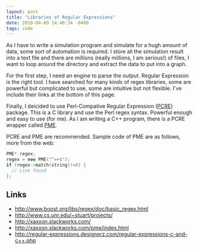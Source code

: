 ```yaml
---
layout: post
title: "Libraries of Regular Expressions"
date: 2010-04-09 14:40:34 -0400
tags: code
---
```


As I have to write a simulation program and simulate for a hugh amount of data,
some sort of automation is required. I store all the simulation result into a
text file and there are millions (really millions, I am serious!) of files, I
want to loop around the directory and extract the data to put into a graph.

For the first step, I need an engine to parse the output. Regular Expression is
the right tool. I have searched for many kinds of regex libraries, some are
powerful but complicated to use, some are intuitive but not flexible. I've
include their links at the bottom of this page.

Finally, I deicided to use Perl-Compative Regular Expression
([PCRE](http://www.pcre.org)) package. This is a C library and use the Perl regex
syntax. Powerful enough and easy to use (for me). As I am writing a C++
program, there is a PCRE wrapper called [PME](http://xaxxon.slackworks.com/pme/).

PCRE and PME are recommended. Sample code of PME are as follows, more from the web:

```c++
PME* regex;
regex = new PME("^=+$");
if (regex->match(string)!=0) {
  // Line found
};
```

## Links

  * <http://www.boost.org/libs/regex/doc/basic_regex.html>
  * <http://www.cs.unr.edu/~stuart/projects/>
  * <http://xaxxon.slackworks.com/>
  * <http://xaxxon.slackworks.com/pme/index.html>
  * <http://regular-expressions.designerz.com/regular-expressions-c-and-c++.php>
